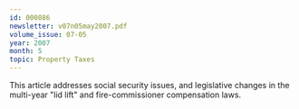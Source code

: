```yaml
---
id: 000886
newsletter: v07n05may2007.pdf
volume_issue: 07-05
year: 2007
month: 5
topic: Property Taxes
---
```


This article addresses social security issues, and legislative changes in the multi-year "lid lift" and fire-commissioner compensation laws.